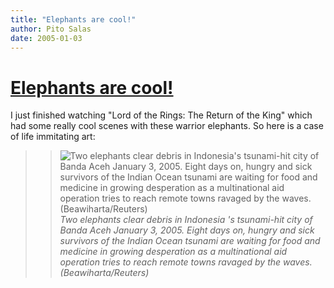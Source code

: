 ```yaml
---
title: "Elephants are cool!"
author: Pito Salas
date: 2005-01-03
---
```

# [Elephants are cool!](None)


I just finished watching "Lord of the Rings: The Return of the King" which had
some really cool scenes with these warrior elephants. So here is a case of
life immitating art:

>>

>> ![Two elephants clear debris in Indonesia's tsunami-hit city of Banda Aceh
January 3, 2005. Eight days on, hungry and sick survivors of the Indian Ocean
tsunami are waiting for food and medicine in growing desperation as a
multinational aid operation tries to reach remote towns ravaged by the waves.
\(Beawiharta/Reuters\)](https://i0.wp.com/us.news2.yimg.com/us.yimg.com/p/nm/20050103/mdf810717.jpg?resize=409%2C288)  
> _Two elephants clear debris in Indonesia 's tsunami-hit city of Banda Aceh
> January 3, 2005. Eight days on, hungry and sick survivors of the Indian
> Ocean tsunami are waiting for food and medicine in growing desperation as a
> multinational aid operation tries to reach remote towns ravaged by the
> waves. (Beawiharta/Reuters)_


